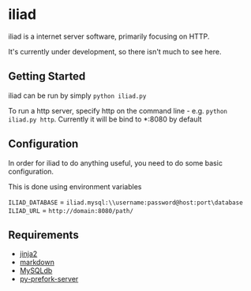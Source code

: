 iliad
=====

iliad is a internet server software, primarily focusing on HTTP.

It's currently under development, so there isn't much to see here.

Getting Started
---------------

iliad can be run by simply `python iliad.py`

To run a http server, specify http on the command line - e.g. `python iliad.py http`. Currently it will be bind to \*:8080 by default

Configuration
-------------

In order for iliad to do anything useful, you need to do some basic configuration.

This is done using environment variables

`ILIAD_DATABASE` = `iliad.mysql:\\username:password@host:port\database`
`ILIAD_URL` = `http://domain:8080/path/`

Requirements
------------

* [jinja2](http://jinja.pocoo.org "jinja2")
* [markdown](http://packages.python.org/Markdown "markdown")
* [MySQLdb](http://mysql-python.sourceforge.net/MySQLdb.html "MySQLdb")
* [py-prefork-server](https://github.com/crustymonkey/py-prefork-server "py-prefork-server")


